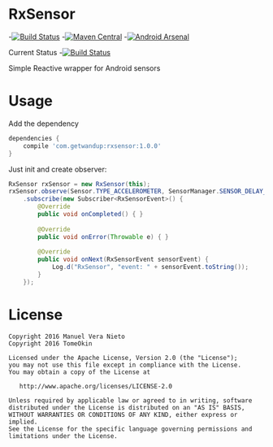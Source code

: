 # RxSensor
-[![Build Status](https://travis-ci.org/wandup/RxSensor.svg?branch=master)](https://travis-ci.org/wandup/RxSensor)
-[![Maven Central](https://img.shields.io/maven-central/v/com.getwandup/rxsensor.svg)](https://maven-badges.herokuapp.com/maven-central/com.getwandup/rxsensor)
-[![Android Arsenal](https://img.shields.io/badge/Android%20Arsenal-RxSensor-brightgreen.svg?style=flat)](http://android-arsenal.com/details/1/3350)

Current Status
-[![Build Status](https://travis-ci.org/TomeOkin/RxSensor.svg?branch=master)](https://travis-ci.org/TomeOkin/RxSensor/)

Simple Reactive wrapper for Android sensors 

# Usage

Add the dependency

```groovy
dependencies {
    compile 'com.getwandup:rxsensor:1.0.0'
}
```

Just init and create observer:

```java
RxSensor rxSensor = new RxSensor(this);
rxSensor.observe(Sensor.TYPE_ACCELEROMETER, SensorManager.SENSOR_DELAY_NORMAL)
    .subscribe(new Subscriber<RxSensorEvent>() {
        @Override
        public void onCompleted() { }
        
        @Override
        public void onError(Throwable e) { }
        
        @Override
        public void onNext(RxSensorEvent sensorEvent) {
            Log.d("RxSensor", "event: " + sensorEvent.toString());
        }
    });
```

# License

    Copyright 2016 Manuel Vera Nieto
    Copyright 2016 TomeOkin

    Licensed under the Apache License, Version 2.0 (the "License");
    you may not use this file except in compliance with the License.
    You may obtain a copy of the License at

       http://www.apache.org/licenses/LICENSE-2.0

    Unless required by applicable law or agreed to in writing, software
    distributed under the License is distributed on an "AS IS" BASIS,
    WITHOUT WARRANTIES OR CONDITIONS OF ANY KIND, either express or implied.
    See the License for the specific language governing permissions and
    limitations under the License.

